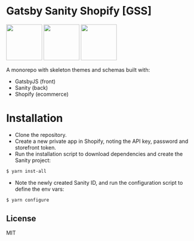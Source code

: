 # Gatsby Sanity Shopify [GSS]

[<img src="//avatars1.githubusercontent.com/u/12551863?s=200&v=4" width="96" height="96">](//avatars1.githubusercontent.com/u/12551863?s=200&v=4)
[<img src="//avatars1.githubusercontent.com/u/17177659?s=200&v=4" width="96" height="96">](//avatars1.githubusercontent.com/u/17177659?s=200&v=4)
[<img src="//avatars1.githubusercontent.com/u/8085?s=200&v=4" width="96" height="96">](//avatars1.githubusercontent.com/u/8085?s=200&v=4)

A monorepo with skeleton themes and schemas built with:

- GatsbyJS (front)
- Sanity (back)
- Shopify (ecommerce)

# Installation

- Clone the repository.
- Create a new private app in Shopify, noting the API key, password and storefront token.
- Run the installation script to download dependencies and create the Sanity project:

```sh
$ yarn inst-all
```

- Note the newly created Sanity ID, and run the configuration script to define the env vars:

```sh
$ yarn configure
```

## License

MIT
